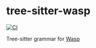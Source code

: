 # tree-sitter-wasp

[![CI][ci]](https://github.com/tree-sitter/tree-sitter-json/actions/workflows/ci.yml)

Tree-sitter grammar for [Wasp](https://github.com/wasp-lang/wasp)

[ci]: https://img.shields.io/github/actions/workflow/status/bx2/tree-sitter-wasp/ci.yml?logo=github&label=CI
